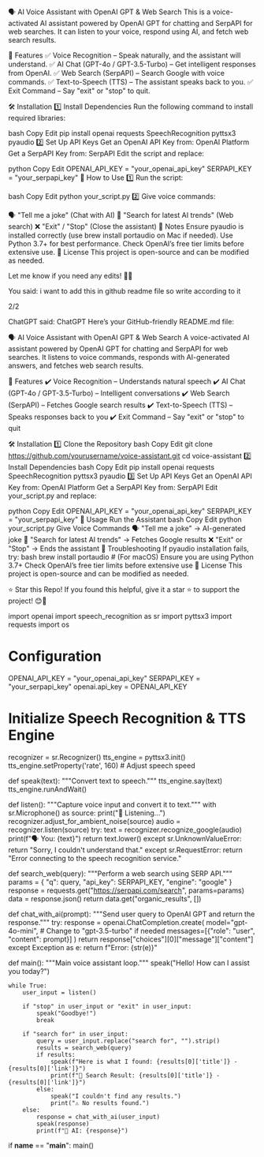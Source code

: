 🗣️ AI Voice Assistant with OpenAI GPT & Web Search
This is a voice-activated AI assistant powered by OpenAI GPT for chatting and SerpAPI for web searches. It can listen to your voice, respond using AI, and fetch web search results.

🚀 Features
✅ Voice Recognition – Speak naturally, and the assistant will understand.
✅ AI Chat (GPT-4o / GPT-3.5-Turbo) – Get intelligent responses from OpenAI.
✅ Web Search (SerpAPI) – Search Google with voice commands.
✅ Text-to-Speech (TTS) – The assistant speaks back to you.
✅ Exit Command – Say "exit" or "stop" to quit.

🛠️ Installation
1️⃣ Install Dependencies
Run the following command to install required libraries:

bash
Copy
Edit
pip install openai requests SpeechRecognition pyttsx3 pyaudio
2️⃣ Set Up API Keys
Get an OpenAI API Key from: OpenAI Platform
Get a SerpAPI Key from: SerpAPI
Edit the script and replace:

python
Copy
Edit
OPENAI_API_KEY = "your_openai_api_key"
SERPAPI_KEY = "your_serpapi_key"
🎤 How to Use
1️⃣ Run the script:

bash
Copy
Edit
python your_script.py
2️⃣ Give voice commands:

🗣️ "Tell me a joke" (Chat with AI)
🔎 "Search for latest AI trends" (Web search)
❌ "Exit" / "Stop" (Close the assistant)
📌 Notes
Ensure pyaudio is installed correctly (use brew install portaudio on Mac if needed).
Use Python 3.7+ for best performance.
Check OpenAI’s free tier limits before extensive use.
📜 License
This project is open-source and can be modified as needed.

Let me know if you need any edits! 🚀😊







You said:
i want to add this in github readme file so write according to it 

2/2

ChatGPT said:
ChatGPT
Here’s your GitHub-friendly README.md file:

🗣️ AI Voice Assistant with OpenAI GPT & Web Search
A voice-activated AI assistant powered by OpenAI GPT for chatting and SerpAPI for web searches. It listens to voice commands, responds with AI-generated answers, and fetches web search results.

🚀 Features
✔️ Voice Recognition – Understands natural speech
✔️ AI Chat (GPT-4o / GPT-3.5-Turbo) – Intelligent conversations
✔️ Web Search (SerpAPI) – Fetches Google search results
✔️ Text-to-Speech (TTS) – Speaks responses back to you
✔️ Exit Command – Say "exit" or "stop" to quit

🛠️ Installation
1️⃣ Clone the Repository
bash
Copy
Edit
git clone https://github.com/yourusername/voice-assistant.git
cd voice-assistant
2️⃣ Install Dependencies
bash
Copy
Edit
pip install openai requests SpeechRecognition pyttsx3 pyaudio
3️⃣ Set Up API Keys
Get an OpenAI API Key from: OpenAI Platform
Get a SerpAPI Key from: SerpAPI
Edit your_script.py and replace:

python
Copy
Edit
OPENAI_API_KEY = "your_openai_api_key"
SERPAPI_KEY = "your_serpapi_key"
🎤 Usage
Run the Assistant
bash
Copy
Edit
python your_script.py
Give Voice Commands
🗣️ "Tell me a joke" → AI-generated joke
🔎 "Search for latest AI trends" → Fetches Google results
❌ "Exit" or "Stop" → Ends the assistant
📌 Troubleshooting
If pyaudio installation fails, try:
bash
brew install portaudio  # (For macOS)
Ensure you are using Python 3.7+
Check OpenAI’s free tier limits before extensive use
📜 License
This project is open-source and can be modified as needed.

⭐ Star this Repo!
If you found this helpful, give it a star ⭐ to support the project! 😊🚀

import openai
import speech_recognition as sr
import pyttsx3
import requests
import os

# Configuration
OPENAI_API_KEY = "your_openai_api_key"
SERPAPI_KEY = "your_serpapi_key"
openai.api_key = OPENAI_API_KEY

# Initialize Speech Recognition & TTS Engine
recognizer = sr.Recognizer()
tts_engine = pyttsx3.init()
tts_engine.setProperty('rate', 160)  # Adjust speech speed

def speak(text):
    """Convert text to speech."""
    tts_engine.say(text)
    tts_engine.runAndWait()

def listen():
    """Capture voice input and convert it to text."""
    with sr.Microphone() as source:
        print("🎤 Listening...")
        recognizer.adjust_for_ambient_noise(source)
        audio = recognizer.listen(source)
        try:
            text = recognizer.recognize_google(audio)
            print(f"🗣 You: {text}")
            return text.lower()
        except sr.UnknownValueError:
            return "Sorry, I couldn't understand that."
        except sr.RequestError:
            return "Error connecting to the speech recognition service."

def search_web(query):
    """Perform a web search using SERP API."""
    params = {
        "q": query,
        "api_key": SERPAPI_KEY,
        "engine": "google"
    }
    response = requests.get("https://serpapi.com/search", params=params)
    data = response.json()
    return data.get("organic_results", [])

def chat_with_ai(prompt):
    """Send user query to OpenAI GPT and return the response."""
    try:
        response = openai.ChatCompletion.create(
            model="gpt-4o-mini",  # Change to "gpt-3.5-turbo" if needed
            messages=[{"role": "user", "content": prompt}]
        )
        return response["choices"][0]["message"]["content"]
    except Exception as e:
        return f"Error: {str(e)}"

def main():
    """Main voice assistant loop."""
    speak("Hello! How can I assist you today?")
    
    while True:
        user_input = listen()

        if "stop" in user_input or "exit" in user_input:
            speak("Goodbye!")
            break

        if "search for" in user_input:
            query = user_input.replace("search for", "").strip()
            results = search_web(query)
            if results:
                speak(f"Here is what I found: {results[0]['title']} - {results[0]['link']}")
                print(f"🔎 Search Result: {results[0]['title']} - {results[0]['link']}")
            else:
                speak("I couldn't find any results.")
                print("⚠️ No results found.")
        else:
            response = chat_with_ai(user_input)
            speak(response)
            print(f"🤖 AI: {response}")

if __name__ == "__main__":
    main()
